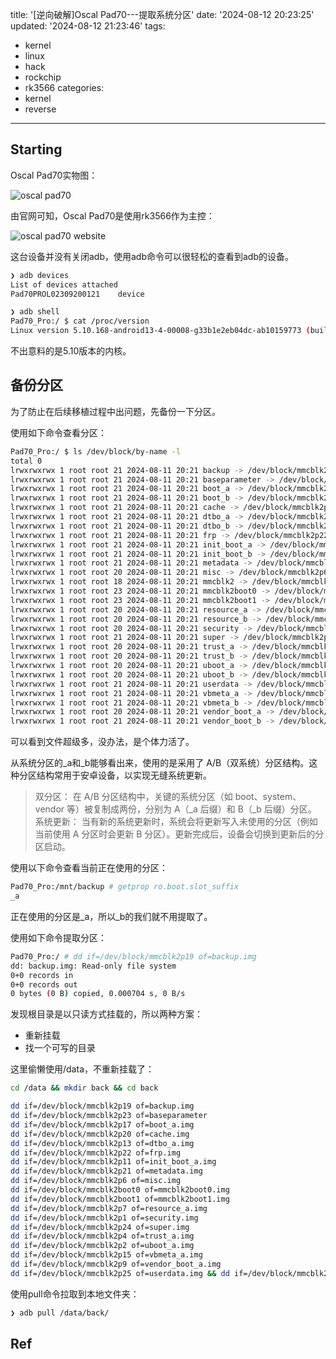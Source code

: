 title: '[逆向破解]Oscal Pad70---提取系统分区'
date: '2024-08-12 20:23:25'
updated: '2024-08-12 21:23:46'
tags:
  - kernel
  - linux
  - hack
  - rockchip
  - rk3566
categories:
  - kernel
  - reverse
---
## Starting

Oscal Pad70实物图：

![oscal pad70](https://i.imghippo.com/files/Ct0oQ1723469150.jpg)

由官网可知，Oscal Pad70是使用rk3566作为主控：

![oscal pad70 website](https://i.imghippo.com/files/wqrko1723469276.png)

这台设备并没有关闭adb，使用adb命令可以很轻松的查看到adb的设备。

```bash
❯ adb devices
List of devices attached
Pad70PROL02309200121	device

❯ adb shell
Pad70_Pro:/ $ cat /proc/version                                                                              
Linux version 5.10.168-android13-4-00008-g33b1e2eb04dc-ab10159773 (build-user@build-host) (Android (8508608, based on r450784e) clang version 14.0.7 (https://android.googlesource.com/toolchain/llvm-project 4c603efb0cca074e9238af8b4106c30add4418f6), LLD 14.0.7) #1 SMP PREEMPT Thu May 11 18:17:05 UTC 2023
```

不出意料的是5.10版本的内核。

## 备份分区

为了防止在后续移植过程中出问题，先备份一下分区。

使用如下命令查看分区：

```bash
Pad70_Pro:/ $ ls /dev/block/by-name -l
total 0
lrwxrwxrwx 1 root root 21 2024-08-11 20:21 backup -> /dev/block/mmcblk2p19
lrwxrwxrwx 1 root root 21 2024-08-11 20:21 baseparameter -> /dev/block/mmcblk2p23
lrwxrwxrwx 1 root root 21 2024-08-11 20:21 boot_a -> /dev/block/mmcblk2p17
lrwxrwxrwx 1 root root 21 2024-08-11 20:21 boot_b -> /dev/block/mmcblk2p18
lrwxrwxrwx 1 root root 21 2024-08-11 20:21 cache -> /dev/block/mmcblk2p20
lrwxrwxrwx 1 root root 21 2024-08-11 20:21 dtbo_a -> /dev/block/mmcblk2p13
lrwxrwxrwx 1 root root 21 2024-08-11 20:21 dtbo_b -> /dev/block/mmcblk2p14
lrwxrwxrwx 1 root root 21 2024-08-11 20:21 frp -> /dev/block/mmcblk2p22
lrwxrwxrwx 1 root root 21 2024-08-11 20:21 init_boot_a -> /dev/block/mmcblk2p11
lrwxrwxrwx 1 root root 21 2024-08-11 20:21 init_boot_b -> /dev/block/mmcblk2p12
lrwxrwxrwx 1 root root 21 2024-08-11 20:21 metadata -> /dev/block/mmcblk2p21
lrwxrwxrwx 1 root root 20 2024-08-11 20:21 misc -> /dev/block/mmcblk2p6
lrwxrwxrwx 1 root root 18 2024-08-11 20:21 mmcblk2 -> /dev/block/mmcblk2
lrwxrwxrwx 1 root root 23 2024-08-11 20:21 mmcblk2boot0 -> /dev/block/mmcblk2boot0
lrwxrwxrwx 1 root root 23 2024-08-11 20:21 mmcblk2boot1 -> /dev/block/mmcblk2boot1
lrwxrwxrwx 1 root root 20 2024-08-11 20:21 resource_a -> /dev/block/mmcblk2p7
lrwxrwxrwx 1 root root 20 2024-08-11 20:21 resource_b -> /dev/block/mmcblk2p8
lrwxrwxrwx 1 root root 20 2024-08-11 20:21 security -> /dev/block/mmcblk2p1
lrwxrwxrwx 1 root root 21 2024-08-11 20:21 super -> /dev/block/mmcblk2p24
lrwxrwxrwx 1 root root 20 2024-08-11 20:21 trust_a -> /dev/block/mmcblk2p4
lrwxrwxrwx 1 root root 20 2024-08-11 20:21 trust_b -> /dev/block/mmcblk2p5
lrwxrwxrwx 1 root root 20 2024-08-11 20:21 uboot_a -> /dev/block/mmcblk2p2
lrwxrwxrwx 1 root root 20 2024-08-11 20:21 uboot_b -> /dev/block/mmcblk2p3
lrwxrwxrwx 1 root root 21 2024-08-11 20:21 userdata -> /dev/block/mmcblk2p25
lrwxrwxrwx 1 root root 21 2024-08-11 20:21 vbmeta_a -> /dev/block/mmcblk2p15
lrwxrwxrwx 1 root root 21 2024-08-11 20:21 vbmeta_b -> /dev/block/mmcblk2p16
lrwxrwxrwx 1 root root 20 2024-08-11 20:21 vendor_boot_a -> /dev/block/mmcblk2p9
lrwxrwxrwx 1 root root 21 2024-08-11 20:21 vendor_boot_b -> /dev/block/mmcblk2p10
```

可以看到文件超级多，没办法，是个体力活了。

从系统分区的_a和_b能够看出来，使用的是采用了 A/B（双系统）分区结构。这种分区结构常用于安卓设备，以实现无缝系统更新。

> 双分区： 在 A/B 分区结构中，关键的系统分区（如 boot、system、vendor 等）被复制成两份，分别为 A（_a 后缀）和 B（_b 后缀）分区。
系统更新： 当有新的系统更新时，系统会将更新写入未使用的分区（例如当前使用 A 分区时会更新 B 分区）。更新完成后，设备会切换到更新后的分区启动。

使用以下命令查看当前正在使用的分区：

```bash
Pad70_Pro:/mnt/backup # getprop ro.boot.slot_suffix
_a
```

正在使用的分区是_a，所以_b的我们就不用提取了。

使用如下命令提取分区：

```bash
Pad70_Pro:/ # dd if=/dev/block/mmcblk2p19 of=backup.img                                                        
dd: backup.img: Read-only file system
0+0 records in
0+0 records out
0 bytes (0 B) copied, 0.000704 s, 0 B/s
```

发现根目录是以只读方式挂载的，所以两种方案：
- 重新挂载
- 找一个可写的目录

这里偷懒使用/data，不重新挂载了：

```bash
cd /data && mkdir back && cd back

dd if=/dev/block/mmcblk2p19 of=backup.img   
dd if=/dev/block/mmcblk2p23 of=baseparameter    
dd if=/dev/block/mmcblk2p17 of=boot_a.img      
dd if=/dev/block/mmcblk2p20 of=cache.img    
dd if=/dev/block/mmcblk2p13 of=dtbo_a.img       
dd if=/dev/block/mmcblk2p22 of=frp.img
dd if=/dev/block/mmcblk2p11 of=init_boot_a.img
dd if=/dev/block/mmcblk2p21 of=metadata.img
dd if=/dev/block/mmcblk2p6 of=misc.img
dd if=/dev/block/mmcblk2boot0 of=mmcblk2boot0.img
dd if=/dev/block/mmcblk2boot1 of=mmcblk2boot1.img
dd if=/dev/block/mmcblk2p7 of=resource_a.img
dd if=/dev/block/mmcblk2p1 of=security.img
dd if=/dev/block/mmcblk2p24 of=super.img
dd if=/dev/block/mmcblk2p4 of=trust_a.img
dd if=/dev/block/mmcblk2p2 of=uboot_a.img
dd if=/dev/block/mmcblk2p15 of=vbmeta_a.img
dd if=/dev/block/mmcblk2p9 of=vendor_boot_a.img
dd if=/dev/block/mmcblk2p25 of=userdata.img && dd if=/dev/block/mmcblk2 of=mmcblk2.img
```

使用pull命令拉取到本地文件夹：

```bash
❯ adb pull /data/back/
```

## Ref

[1]: https://www.oscal.hk/pad70